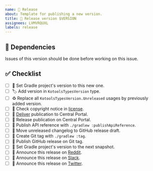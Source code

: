 ```yaml
---
name: 🔖 Release
about: Template for publishing a new version.
title: 🔖 Release version $VERSION
assignees: LVMVRQUXL
labels: release
---
```


## 🔗 Dependencies

Issues of this version should be done before working on this issue.

## ✅ Checklist

- [ ] 🔖 Set Gradle project's version to this new one.
- [ ] 🏷️ Add version in `KotoolsTypesVersion` type.
- [ ] ♻️ Replace all `KotoolsTypesVersion.Unreleased` usages by previously added version.
- [ ] 📄 Check copyright notice in [license].
- [ ] 🚀 [Deliver][delivery workflow] publication to Central Portal.
- [ ] 🚀 Release publication on Central Portal.
- [ ] 🚀 Publish API reference with `./gradlew :publishApiReference`.
- [ ] 📝 Move unreleased changelog to GitHub release draft.
- [ ] 🔖 Create Git tag with `./gradlew :tag`.
- [ ] 🔖 Publish GitHub release on Git tag.
- [ ] 🔖 Set Gradle project's version to the next snapshot.
- [ ] 📝 Announce this release on [Reddit].
- [ ] 📝 Announce this release on [Slack].
- [ ] 📝 Announce this release on [Twitter].

[delivery workflow]: https://github.com/kotools/types/actions/workflows/delivery.yml
[license]: https://github.com/kotools/types/blob/main/LICENSE.txt
[reddit]: https://www.reddit.com/r/Kotlin
[slack]: https://kotlinlang.slack.com/archives/C05H0L1LD25
[twitter]: https://twitter.com/kotools_org
